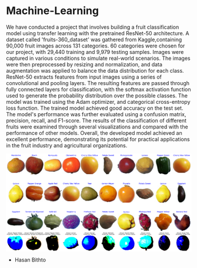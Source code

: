 # Machine-Learning

We have conducted a project that involves building a fruit classification model using transfer learning with the pretrained ResNet-50 architecture. A dataset called 'fruits-360_dataset' was gathered from Kaggle,containing 90,000 fruit images across 131 categories. 60 categories were chosen for our project, with 29,440 training and 9,979 testing samples. 
Images were captured in various conditions to simulate real-world scenarios. The images were then preprocessed by resizing and normalization, and data augmentation was applied to balance the data distribution for each class. ResNet-50 extracts features from input images using a series of convolutional and pooling layers. The resulting features are passed through fully connected layers for classification, with the softmax activation function used to generate the probability distribution over the possible classes. The model was trained using the Adam optimizer, and categorical cross-entropy loss function. 
The trained model achieved good accuracy on the test set. The model's performance was further evaluated using a confusion matrix, precision, recall, and F1-score. The results of the classification of different fruits were examined through several visualizations and compared with the performance of other models. Overall, the developed model achieved an excellent performance, demonstrating its potential for practical applications in the fruit industry and agricultural organizations.

<img src="./resources/samples.png" alt="image" align="center" />
<img src="./resources/predicted_output.png" alt="image" align="center" />

- Hasan Bithto